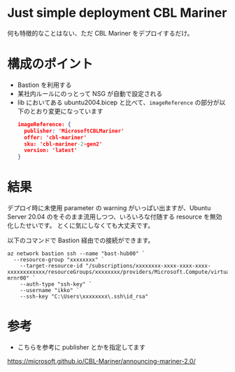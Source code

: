# Just simple deployment CBL Mariner

何も特徴的なことはない、ただ CBL Mariner をデプロイするだけ。

# 構成のポイント

- Bastion を利用する
- 某社内ルールにのっとって NSG が自動で設定される
- lib においてある ubuntu2004.bicep と比べて、`imageReference` の部分が以下のとおり変更になっています
  ```json
  imageReference: {
    publisher: 'MicrosoftCBLMariner'
    offer: 'cbl-mariner'
    sku: 'cbl-mariner-2-gen2'
    version: 'latest'
  }
  ```

# 結果

デプロイ時に未使用 parameter の warning がいっぱい出ますが、Ubuntu Server 20.04 のをそのまま流用しつつ、いろいろな付随する resource を無効化したせいです。
とくに気にしなくても大丈夫です。

以下のコマンドで Bastion 経由での接続ができます。

```
az network bastion ssh --name "bast-hub00" `
  --resource-group "xxxxxxxx" `
    --target-resource-id "/subscriptions/xxxxxxxx-xxxx-xxxx-xxxx-xxxxxxxxxxxx/resourceGroups/xxxxxxxx/providers/Microsoft.Compute/virtualMachines/vm-mrnr00" `
    --auth-type "ssh-key" `
    --username "ikko" `
    --ssh-key "C:\Users\xxxxxxxx\.ssh\id_rsa"
```

# 参考

- こちらを参考に publisher とかを指定してます

https://microsoft.github.io/CBL-Mariner/announcing-mariner-2.0/
